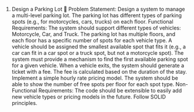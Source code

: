 1. Design a Parking Lot 🚗
Problem Statement:
Design a system to manage a multi-level parking lot. The parking lot has different types of parking spots (e.g., for motorcycles, cars, trucks) on each floor.
Functional Requirements:
The system should support different types of vehicles: Motorcycle, Car, and Truck.
The parking lot has multiple floors, and each floor has a specific number of spots for each vehicle type.
A vehicle should be assigned the smallest available spot that fits it (e.g., a car can fit in a car spot or a truck spot, but not a motorcycle spot).
The system must provide a mechanism to find the first available parking spot for a given vehicle.
When a vehicle exits, the system should generate a ticket with a fee. The fee is calculated based on the duration of the stay. Implement a simple hourly rate pricing model.
The system should be able to show the number of free spots per floor for each spot type.
Non-Functional Requirements:
The code should be extensible to easily add new vehicle types or pricing models in the future.
Follow SOLID principles.

